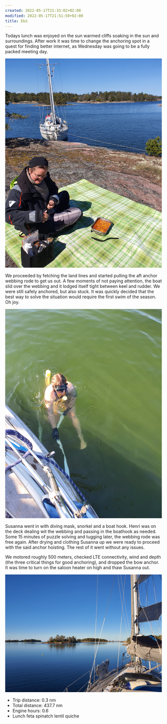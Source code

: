 ```yaml
---
created: 2022-05-17T21:33:02+02:00
modified: 2022-05-17T21:51:50+02:00
title: Ekö
---
```


Todays lunch was enjoyed on the sun warmed cliffs soaking in the sun and surroundings. After work it was time to change the anchoring spot in a quest for finding better internet, as Wednesday was going to be a fully packed meeting day. 

![Image](../2022/540e9bd70405b7880cf975c5dfa98aae.jpg) 

We proceeded by fetching the land lines and started pulling the aft anchor webbing rode to get us out. A few moments of not paying attention, the boat slid over the webbing and it lodged itself tight between keel and rudder. We were still safely anchored, but also stuck. It was quickly decided that the best way to solve the situation would require the first swim of the season. Oh joy.

![Image](../2022/f6fac0df1a5f3b7055759e3414887b4f.jpg) 

Susanna went in with diving mask, snorkel and a boat hook. Henri was on the deck dealing wit the webbing and passing in the boathook as needed. Some 15 minutes of puzzle solving and tugging later, the webbing rode was free again. After drying and clothing Susanna up we were ready to proceed with the said anchor hoisting. The rest of it went without any issues. 

We motored roughly 500 meters, checked LTE connectivity, wind and depth (the three critical things for good anchoring), and dropped the bow anchor. It was time to turn on the saloon heater on high and thaw Susanna out.

![Image](../2022/0b8971186f82c9400010ad6b50c46c18.jpg) 

* Trip distance: 0.3 nm
* Total distance: 437.7 nm
* Engine hours: 0.6
* Lunch feta spinatch lentil quiche

